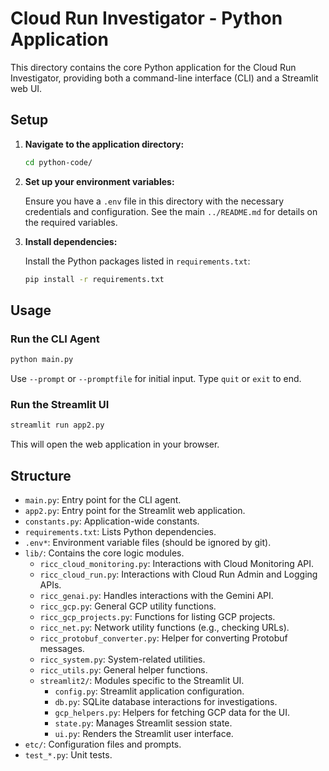 # Cloud Run Investigator - Python Application

This directory contains the core Python application for the Cloud Run Investigator, providing both a command-line interface (CLI) and a Streamlit web UI.

## Setup

1.  **Navigate to the application directory:**

    ```bash
    cd python-code/
    ```

2.  **Set up your environment variables:**

    Ensure you have a `.env` file in this directory with the necessary credentials and configuration. See the main `../README.md` for details on the required variables.

3.  **Install dependencies:**

    Install the Python packages listed in `requirements.txt`:

    ```bash
    pip install -r requirements.txt
    ```

## Usage

### Run the CLI Agent

```bash
python main.py
```

Use `--prompt` or `--promptfile` for initial input. Type `quit` or `exit` to end.

### Run the Streamlit UI

```bash
streamlit run app2.py
```

This will open the web application in your browser.

## Structure

*   `main.py`: Entry point for the CLI agent.
*   `app2.py`: Entry point for the Streamlit web application.
*   `constants.py`: Application-wide constants.
*   `requirements.txt`: Lists Python dependencies.
*   `.env*`: Environment variable files (should be ignored by git).
*   `lib/`: Contains the core logic modules.
    *   `ricc_cloud_monitoring.py`: Interactions with Cloud Monitoring API.
    *   `ricc_cloud_run.py`: Interactions with Cloud Run Admin and Logging APIs.
    *   `ricc_genai.py`: Handles interactions with the Gemini API.
    *   `ricc_gcp.py`: General GCP utility functions.
    *   `ricc_gcp_projects.py`: Functions for listing GCP projects.
    *   `ricc_net.py`: Network utility functions (e.g., checking URLs).
    *   `ricc_protobuf_converter.py`: Helper for converting Protobuf messages.
    *   `ricc_system.py`: System-related utilities.
    *   `ricc_utils.py`: General helper functions.
    *   `streamlit2/`: Modules specific to the Streamlit UI.
        *   `config.py`: Streamlit application configuration.
        *   `db.py`: SQLite database interactions for investigations.
        *   `gcp_helpers.py`: Helpers for fetching GCP data for the UI.
        *   `state.py`: Manages Streamlit session state.
        *   `ui.py`: Renders the Streamlit user interface.
*   `etc/`: Configuration files and prompts.
*   `test_*.py`: Unit tests.
```
